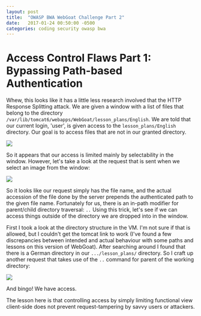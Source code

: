 ```yaml
---
layout: post
title:  "OWASP BWA WebGoat Challenge Part 2"
date:   2017-01-24 00:50:00 -0500
categories: coding security owasp bwa
---
```

# Access Control Flaws Part 1: Bypassing Path-based Authentication
Whew, this looks like it has a little less research involved that the HTTP Response Splitting attack. We are given a window with a list of files that belong to the directory ```/var/lib/tomcat6/webapps/WebGoat/lesson_plans/English```. We are told that our current login, 'user', is given access to the ```lesson_plans/English``` directory. Our goal is to access files that are not in our granted directory.

<img src= "{{ site.baseurl }}/images/part2window.jpg">

So it appears that our access is limited mainly by selectability in the window. However, let's take a look at the request that is sent when we select an image from the window:

<img src="{{ site.baseurl }}/images/part2request.jpg">

So it looks like our request simply has the file name, and the actual accession of the file done by the server prepends the authenticated path to the given file name. Fortunately for us, there is an in-path modifier for parent/child directory traversal: ```..``` Using this trick, let's see if we can access things outside of the directory we are dropped into in the window.

First I took a look at the directory structure in the VM. I'm not sure if that is allowed, but I couldn't get the tomcat link to work (I've found a few discrepancies between intended and actual behaviour with some paths and lessons on this version of WebGoat). After searching around I found that there is a German directory in our ```.../lesson_plans/``` directory. So I craft up another request that takes use of the ```..``` command for parent of the working directory:

<img src=" {{ site.baseurl }}/images/part2requestattempt.jpg">

And bingo! We have access.

The lesson here is that controlling access by simply limiting functional view client-side does not prevent request-tampering by savvy users or attackers.